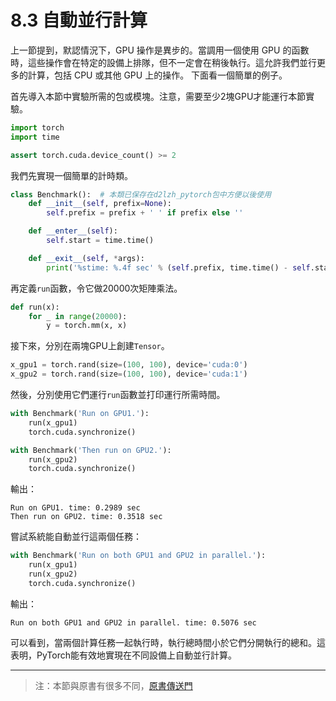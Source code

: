 # 8.3 自動並行計算

上一節提到，默認情況下，GPU 操作是異步的。當調用一個使用 GPU 的函數時，這些操作會在特定的設備上排隊，但不一定會在稍後執行。這允許我們並行更多的計算，包括 CPU 或其他 GPU 上的操作。
下面看一個簡單的例子。


首先導入本節中實驗所需的包或模塊。注意，需要至少2塊GPU才能運行本節實驗。

``` python
import torch
import time

assert torch.cuda.device_count() >= 2
```

我們先實現一個簡單的計時類。
``` python
class Benchmark():  # 本類已保存在d2lzh_pytorch包中方便以後使用
    def __init__(self, prefix=None):
        self.prefix = prefix + ' ' if prefix else ''

    def __enter__(self):
        self.start = time.time()

    def __exit__(self, *args):
        print('%stime: %.4f sec' % (self.prefix, time.time() - self.start))
```

再定義`run`函數，令它做20000次矩陣乘法。

``` python
def run(x):
    for _ in range(20000):
        y = torch.mm(x, x)
```

接下來，分別在兩塊GPU上創建`Tensor`。

``` python 
x_gpu1 = torch.rand(size=(100, 100), device='cuda:0')
x_gpu2 = torch.rand(size=(100, 100), device='cuda:1')
```

然後，分別使用它們運行`run`函數並打印運行所需時間。

``` python
with Benchmark('Run on GPU1.'):
    run(x_gpu1)
    torch.cuda.synchronize()

with Benchmark('Then run on GPU2.'):
    run(x_gpu2)
    torch.cuda.synchronize()
```

輸出：
```
Run on GPU1. time: 0.2989 sec
Then run on GPU2. time: 0.3518 sec
```

嘗試系統能自動並行這兩個任務：
``` python
with Benchmark('Run on both GPU1 and GPU2 in parallel.'):
    run(x_gpu1)
    run(x_gpu2)
    torch.cuda.synchronize()
```
輸出：
```
Run on both GPU1 and GPU2 in parallel. time: 0.5076 sec
```

可以看到，當兩個計算任務一起執行時，執行總時間小於它們分開執行的總和。這表明，PyTorch能有效地實現在不同設備上自動並行計算。


-----------
> 注：本節與原書有很多不同，[原書傳送門](https://zh.d2l.ai/chapter_computational-performance/auto-parallelism.html)
